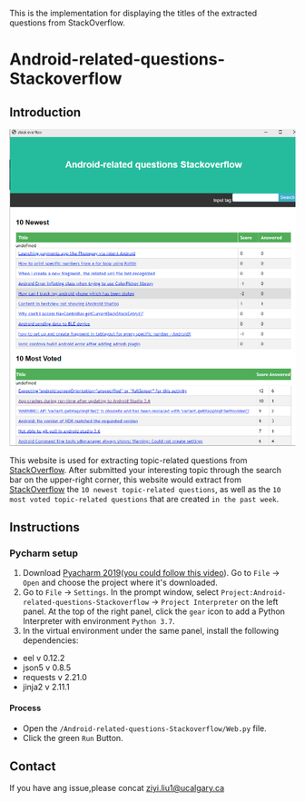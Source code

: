 This is the implementation for displaying the titles of the extracted questions from StackOverflow.

# Android-related-questions-Stackoverflow


## Introduction
<img src="Display_image.png" width="800"> 


This website is used for extracting topic-related questions from [StackOverflow](https://stackoverflow.com/). 
After submitted your interesting topic through the search bar on the upper-right corner, this website would extract from [StackOverflow](https://stackoverflow.com/)
the ```10 newest topic-related questions```, as well as the ```10 most voted topic-related questions``` that are created ```in the past week```.


## Instructions
### Pycharm setup 
1. Download [Pyacharm 2019](https://www.jetbrains.com/pycharm/download/#section=linux)([you could follow this video](https://www.youtube.com/watch?v=YxHplztMQMc)). Go to `File` -> `Open` and choose the project where it's downloaded.
2. Go to `File` -> `Settings`.  In the prompt window, select `Project:Android-related-questions-Stackoverflow` -> `Project Interpreter` on the left panel. At the top of the right panel,  click the `gear` icon to add a Python Interpreter with environment `Python 3.7`.
3. In the virtual environment under the same panel, install the following dependencies:

 - eel v 0.12.2
 - json5 v 0.8.5
 - requests v 2.21.0
 - jinja2 v 2.11.1


#### Process
* Open the `/Android-related-questions-Stackoverflow/Web.py` file.
* Click the green `Run` Button.
  

## Contact

If you have ang issue,please concat ziyi.liu1@ucalgary.ca

